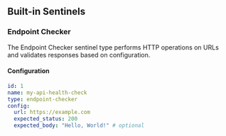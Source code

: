 ## Built-in Sentinels

### Endpoint Checker

The Endpoint Checker sentinel type performs HTTP operations on URLs and validates responses based on configuration.

#### Configuration

```yaml
id: 1
name: my-api-health-check
type: endpoint-checker
config:
  url: https://example.com
  expected_status: 200
  expected_body: "Hello, World!" # optional
```

